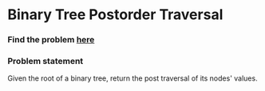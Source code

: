 # Binary Tree Postorder Traversal

### Find the problem [here](https://leetcode.com/problems/binary-tree-postorder-traversal/) 

### Problem statement
Given the root of a binary tree, return the post traversal of its nodes' values.